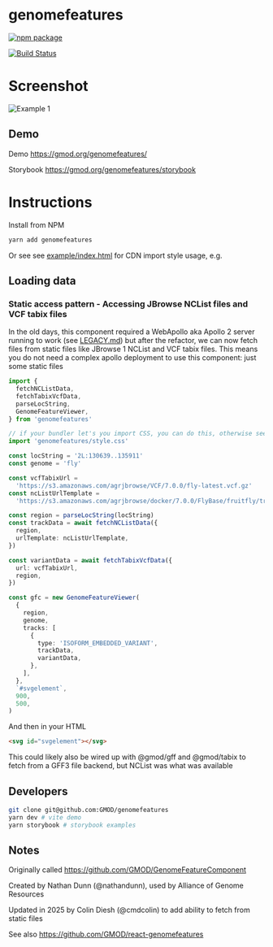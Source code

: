 # genomefeatures

[![npm package][npm-badge]][npm]

[![Build Status](https://img.shields.io/github/actions/workflow/status/GMOD/genomefeatures/push.yml?branch=main)](https://github.com/GMOD/genomefeatures/actions?query=branch%3Amain+workflow%3APush+)

[npm-badge]: https://img.shields.io/npm/v/genomefeatures.png?style=flat-square
[npm]: https://www.npmjs.com/package/genomefeatures

# Screenshot

![Example 1](images/ExampleIsoform1.png)

## Demo

Demo https://gmod.org/genomefeatures/

Storybook https://gmod.org/genomefeatures/storybook

# Instructions

Install from NPM

```bash
yarn add genomefeatures
```

Or see see [example/index.html](example/index.html) for CDN import style usage,
e.g.

## Loading data

### Static access pattern - Accessing JBrowse NCList files and VCF tabix files

In the old days, this component required a WebApollo aka Apollo 2 server running
to work (see [LEGACY.md](LEGACY.md)) but after the refactor, we can now fetch
files from static files like JBrowse 1 NCList and VCF tabix files. This means
you do not need a complex apollo deployment to use this component: just some
static files

```typescript
import {
  fetchNCListData,
  fetchTabixVcfData,
  parseLocString,
  GenomeFeatureViewer,
} from 'genomefeatures'

// if your bundler let's you import CSS, you can do this, otherwise see CDN usage example
import 'genomefeatures/style.css'

const locString = '2L:130639..135911'
const genome = 'fly'

const vcfTabixUrl =
  'https://s3.amazonaws.com/agrjbrowse/VCF/7.0.0/fly-latest.vcf.gz'
const ncListUrlTemplate =
  'https://s3.amazonaws.com/agrjbrowse/docker/7.0.0/FlyBase/fruitfly/tracks/All_Genes/{refseq}/trackData.jsonz'

const region = parseLocString(locString)
const trackData = await fetchNCListData({
  region,
  urlTemplate: ncListUrlTemplate,
})

const variantData = await fetchTabixVcfData({
  url: vcfTabixUrl,
  region,
})

const gfc = new GenomeFeatureViewer(
  {
    region,
    genome,
    tracks: [
      {
        type: 'ISOFORM_EMBEDDED_VARIANT',
        trackData,
        variantData,
      },
    ],
  },
  `#svgelement`,
  900,
  500,
)
```

And then in your HTML

```html
<svg id="svgelement"></svg>
```

This could likely also be wired up with @gmod/gff and @gmod/tabix to fetch from
a GFF3 file backend, but NCList was what was available

## Developers

```bash
git clone git@github.com:GMOD/genomefeatures
yarn dev # vite demo
yarn storybook # storybook examples
```

## Notes

Originally called https://github.com/GMOD/GenomeFeatureComponent

Created by Nathan Dunn (@nathandunn), used by Alliance of Genome Resources

Updated in 2025 by Colin Diesh (@cmdcolin) to add ability to fetch from static
files

See also https://github.com/GMOD/react-genomefeatures
